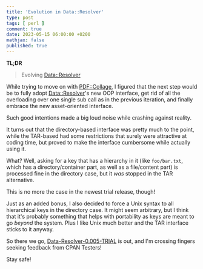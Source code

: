 ```yaml
---
title: 'Evolution in Data::Resolver'
type: post
tags: [ perl ]
comment: true
date: 2023-05-15 06:00:00 +0200
mathjax: false
published: true
---
```


**TL;DR**

> Evolving [Data::Resolver][]

While trying to move on with [PDF::Collage][], I figured that the next step
would be to fully adopt [Data::Resolver][]'s new OOP interface, get rid of
all the overloading over one single sub call as in the previous iteration,
and finally embrace the new asset-oriented interface.

Such good intentions made a big loud noise while crashing against reality.

It turns out that the directory-based interface was pretty much to the
point, while the TAR-based had some restrictions that surely were attractive
at coding time, but proved to make the interface cumbersome while actually
using it.

What? Well, asking for a key that has a hierarchy in it (like `foo/bar.txt`,
which has a directory/container part, as well as a file/content part) is
processed fine in the directory case, but it *was* stopped in the TAR
alternative.

This is no more the case in the newest trial release, though!

Just as an added bonus, I also decided to force a Unix syntax to all
hierarchical keys in the directory case. It might seem arbitrary, but I
think that it's probably something that helps with portability as keys are
meant to go *beyond* the system. Plus I like Unix much better and the TAR
interface sticks to it anyway.

So there we go, [Data-Resolver-0.005-TRIAL][newmod] is out, and I'm crossing
fingers seeking feedback from CPAN Testers!

Stay safe!

[Perl]: https://www.perl.org/
[Data::Resolver]: https://metacpan.org/pod/Data::Resolver
[PDF::Collage]: https://metacpan.org/pod/PDF::Collage
[newmod]: https://metacpan.org/release/POLETTIX/Data-Resolver-0.005-TRIAL
